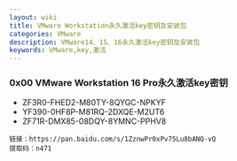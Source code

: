 ```yaml
---
layout: wiki
title: VMware Workstation永久激活key密钥及安装包
categories: VMware
description: VMware14、15、16永久激活key密钥及安装包
keywords: VMware,key,激活
---
```


### 0x00  VMware Workstation 16 Pro永久激活key密钥

- ZF3R0-FHED2-M80TY-8QYGC-NPKYF
- YF390-0HF8P-M81RQ-2DXQE-M2UT6
- ZF71R-DMX85-08DQY-8YMNC-PPHV8

```
链接：https://pan.baidu.com/s/1ZznwPr0xPv75Lu8bANQ-vQ 
提取码：n471 
```

